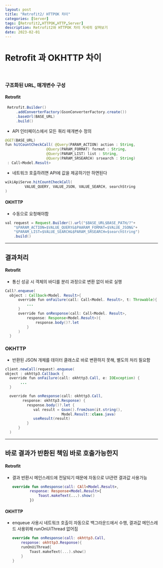 ```yaml
---
layout: post
title: "Retrofit2/ HTTPOK 차이"
categories: [Server]
tags: [Retrofit2,HTTPOK,HTTP,Server]
description: Retrofit2와 HTTPOK 차이 자세히 살펴보기 
date: 2023-02-01
---
```


# Retrofit 과 OKHTTP 차이
<br>

### 구조화된 URL, 매개변수 구성
#### Retrofit

   ```java
    Retrofit.Builder()
        .addConverterFactory(GsonConverterFactory.create())
        .baseUrl(BASE_URL)
        .build()
   ```
   - API 인터페이스에서 모든 쿼리 매개변수 정의
   ```java
   @GET(BASE_URL)
   fun hitCountCheckCall( @Query(PARAM_ACTION) action : String,
                      @Query(PARAM_FORMAT) format : String,
                      @Query(PARAM_LIST) list : String,
                      @Query(PARAM_SRSEARCH) srsearch : String)
    : Call<Model.Result>
   ```
   - 네트워크 호출하려면 API에 값을 제공하기만 하면된다
   ```java
   wikiApiServe.hitCountCheckCall(
            VALUE_QUERY, VALUE_JSON, VALUE_SEARCH, searchString
   )
   ```

#### OKHTTP
- 수동으로 요청해야함
```java
val request = Request.Builder().url("$BASE_URL$BASE_PATH/?"+
    "$PARAM_ACTION=$VALUE_QUERY&$PAARAM_FORMAT=$VALUE_JSON&"+
    "$PARAM_LIST=$VALUE_SEARCH&$PARAM_SRSEARCH=$searchString")
    .build()
```
- - -

## 결과처리
#### Retrofit
 - 통신 성공 시 객체의 바디를 분리 과정으로 변환 없이 바로 실행
  ```java
  Call?.enqueue(
    object : Callback<Model. Result>{
        override fun onFailure(call: Call<Model. Result>, t: Throwable){
            ...
        }
        override fun onResponse(call: Call<Model. Result>,
            response: Response<Model.Result>){
                response.body()?.let 
            }
        )
    }
  ```

### OKHTTP
 - 반환된 JSON 개체를 데이터 클래스로 바로 변환하지 못해, 별도의 처리 필요함
  ```java
  client.newCall(request).enqueue(
  object : okhttp3.Callback {
    override fun onFailure(call: okhttp3.Call, e: IOException) {
         ...
    }

    override fun onResponse(call: okhttp3.Call, 
          response: okhttp3.Response) {
            response.body()?.let { 
               val result = Gson().fromJson(it.string(), 
                            Model.Result::class.java)
               useResult(result) 
            }
        }
    )
  ```
  - - - 

## 바로 결과가 반환된 책임 바로 호출가능한지
#### Retrofit
 - 결과 반환시 메인스레드에 전달되기 때문에 자동으로 UI관련 결과값 사용가능
    ```kotlin
    override fun onResponse(call: CAll<Model.Result>,
            response: Response<Model.Result>{
                Toast.makeText(...).show()
            })
    ```

#### OKHTTP
 - enqueue 사용시 네트워크 호출이 자동으로 백그라운드에서 수행, 결과값 메인스레드 사용위해 runOnUiThread 없어짐
    ```kotlin
    override fun onResponse(call: okhttp3.Call,
        response: okhttp3.Response){
        runOnUiThread{
            Toast.makeText(...).show()
        }
    }
    ```
